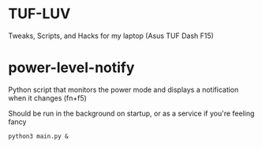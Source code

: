 # TUF-LUV
Tweaks, Scripts, and Hacks for my laptop (Asus TUF Dash F15)

# power-level-notify

Python script that monitors the power mode and displays a notification when it changes (fn+f5)

Should be run in the background on startup, or as a service if you're feeling fancy

```
python3 main.py &
```

